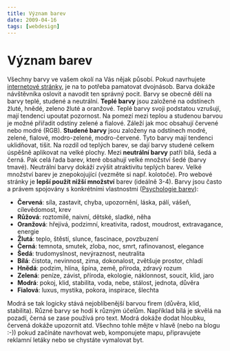 ```yaml
---
title: Význam barev
date: 2009-04-16
tags: [webdesign]
---
```


# Význam barev

Všechny barvy ve vašem okolí na Vás nějak působí. Pokud navrhujete [internetové stránky](http://www.omdesign.cz "Internetové stránky"), je na to 
potřeba pamatovat dvojnásob. Barva dokáže návštěvníka oslovit a navodit ten správný pocit. Barvy se obecně dělí na
barvy teplé, studené a neutrální. **Teplé barvy** jsou založené na odstínech žluté, hnědé, zeleno žluté a oranžové.
Teplé barvy svoji podstatou vzrušují, mají tendenci upoutat pozornost. Na pomezí mezi teplou a studenou barvou je 
možné přiřadit odstíny zelené a fialové. Záleží jak moc obsahují červené nebo modré (RGB). **Studené barvy** jsou 
založeny na odstínech modré, zelené, fialové, modro-zelené, modro-červené. Tyto barvy mají tendenci uklidňovat, tišit.
Na rozdíl od teplých barev, se dají barvy studené celkem úspěšně aplikovat na velké plochy. Mezi **neutrální barvy** 
patří bílá, šedá a černá. Pak celá řada barev, které obsahují velké množství šedé (barvy tmavé). 
Neutrální barvy dokáží zvýšit atraktivitu teplých barev. Velké množství barev je znepokojující (vezměte si např. kolotoče).
Pro webové stránky je **lepší použít nižší množství** barev (ideálně 3-4). Barvy jsou často a 
právem spojovány s konkrétními vlastnostmi ([Psychologie barev](http://www.webdesign.org/web/web-design-basics/color-theory/color-psychology-quick-reference-cards.13826.html "Barvy a jejich význam")):

- **Červená**: síla, zastavit, chyba, upozornění, láska, pálí, vášeň, cílevědomost, krev
- **Růžová**: roztomilé, naivní, dětské, sladké, něha
- **Oranžová**: hřejivá, podzimní, kreativita, radost, moudrost, extravagance, energie
- **Žlutá**: teplo, štěstí, slunce, fascinace, povzbuzení
- **Černá**: temnota, smutek, zloba, noc, smrt, rafinovanost, elegance
- **Šedá**: trudomyslnost, nevýraznost, neutralita
- **Bílá**: čistota, nevinnost, zima, dokonalost, zvětšuje prostor, chladí
- **Hnědá**: podzim, hlína, špína, země, příroda, zdravý rozum
- **Zelená**: peníze, závist, příroda, ekologie, náklonnost, soucit, klid, jaro
- **Modrá**: pokoj, klid, stabilita, voda, nebe, stálost, jednota, důvěra
- **Fialová**: luxus, mystika, pokora, inspirace, šlechta

Modrá se tak logicky stává nejoblíbenější barvou firem (důvěra, klid, stabilita). Různé barvy se hodí 
k různým účelům. Například bílá je skvělá na pozadí, černá se zase používá pro text. Modrá dokáže 
dodat hloubku, červená dokáže upozornit atd. Všechno tohle mějte v hlavě (nebo na blogu :-)) 
pokud začínáte navrhovat web, komponujete mapu, připravujete reklamní letáky nebo se chystáte vymalovat byt.
